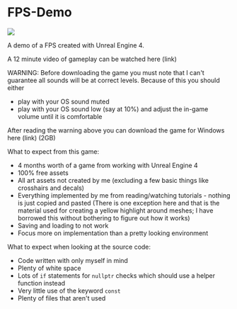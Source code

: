 # FPS-Demo

![](https://i.imgur.com/pJ6K1iL.jpg)


A demo of a FPS created with Unreal Engine 4.

A 12 minute video of gameplay can be watched here (link)

WARNING: Before downloading the game you must note that I can't guarantee all sounds will be at correct levels. Because of this you should either
- play with your OS sound muted
- play with your OS sound low (say at 10%) and adjust the in-game volume until it is comfortable

After reading the warning above you can download the game for Windows here (link) (2GB)

What to expect from this game:
- 4 months worth of a game from working with Unreal Engine 4
- 100% free assets
- All art assets not created by me (excluding a few basic things like crosshairs and decals)
- Everything implemented by me from reading/watching tutorials - nothing is just copied and pasted (There is one exception here and that is the material used for creating a yellow highlight around meshes; I have borrowed this without bothering to figure out how it works)
- Saving and loading to not work
- Focus more on implementation than a pretty looking environment

What to expect when looking at the source code:
- Code written with only myself in mind
- Plenty of white space
- Lots of ```if``` statements for ```nullptr``` checks which should use a helper function instead
- Very little use of the keyword ```const```
- Plenty of files that aren't used
